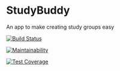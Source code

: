 # StudyBuddy

An app to make creating study groups easy

[![Build Status](https://travis-ci.org/geofot96/StudyBuddy.svg?branch=master)](https://travis-ci.org/geofot96/StudyBuddy)

[![Maintainability](https://api.codeclimate.com/v1/badges/d0aecda544bf21060638/maintainability)](https://codeclimate.com/github/geofot96/StudyBuddy/maintainability)

[![Test Coverage](https://api.codeclimate.com/v1/badges/d0aecda544bf21060638/test_coverage)](https://codeclimate.com/github/geofot96/StudyBuddy/test_coverage)
